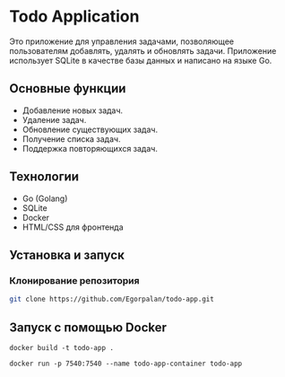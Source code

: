 # Todo Application

Это приложение для управления задачами, позволяющее пользователям добавлять, удалять и обновлять задачи. Приложение использует SQLite в качестве базы данных и написано на языке Go.

## Основные функции

- Добавление новых задач.
- Удаление задач.
- Обновление существующих задач.
- Получение списка задач.
- Поддержка повторяющихся задач.

## Технологии

- Go (Golang)
- SQLite
- Docker
- HTML/CSS для фронтенда

## Установка и запуск

### Клонирование репозитория

```bash
git clone https://github.com/Egorpalan/todo-app.git
```

## Запуск с помощью Docker

```
docker build -t todo-app .

docker run -p 7540:7540 --name todo-app-container todo-app
```